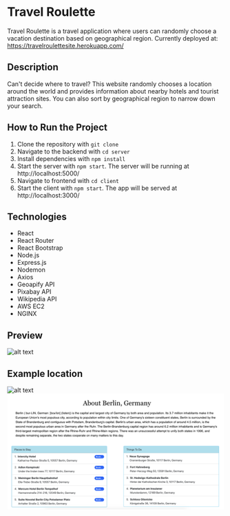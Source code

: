 # Travel Roulette
Travel Roulette is a travel application where users can randomly choose a vacation destination based on geographical region. Currently deployed at: https://travelroulettesite.herokuapp.com/

## Description
Can't decide where to travel? This website randomly chooses a location around the world and provides information about nearby
hotels and tourist attraction sites. You can also sort by geographical region to narrow down your search. 

## How to Run the Project
1. Clone the repository with `git clone`
2. Navigate to the backend with `cd server`
3. Install dependencies with `npm install`
4. Start the server with `npm start`. The server will be running at http://localhost:5000/
5. Navigate to frontend with `cd client`
6. Start the client with `npm start`. The app will be served at http://localhost:3000/

## Technologies
- React
- React Router
- React Bootstrap
- Node.js
- Express.js
- Nodemon
- Axios
- Geoapify API
- Pixabay API
- Wikipedia API
- AWS EC2
- NGINX

## Preview
![alt text](https://github.com/lincolnwu/TravelRoulette/blob/master/tr_homepage.png)

## Example location
![alt text](https://github.com/lincolnwu/TravelRoulette/blob/master/tr_berlin1.png)
![alt text](https://github.com/lincolnwu/TravelRoulette/blob/master/tr_berlin2.png)
